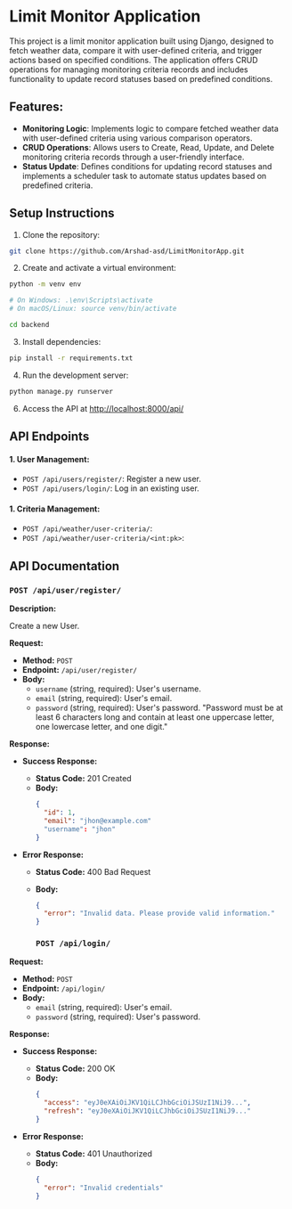 # Limit Monitor Application

This project is a limit monitor application built using Django, designed to fetch weather data, compare it with user-defined criteria, and trigger actions based on specified conditions. The application offers CRUD operations for managing monitoring criteria records and includes functionality to update record statuses based on predefined conditions.

## Features:
- **Monitoring Logic**: Implements logic to compare fetched weather data with user-defined criteria using various comparison operators.
- **CRUD Operations**: Allows users to Create, Read, Update, and Delete monitoring criteria records through a user-friendly interface.
- **Status Update**: Defines conditions for updating record statuses and implements a scheduler task to automate status updates based on predefined criteria.

## Setup Instructions

1. Clone the repository:

```bash
git clone https://github.com/Arshad-asd/LimitMonitorApp.git
```

2. Create and activate a virtual environment:

```bash
python -m venv env
```

```bash
# On Windows: .\env\Scripts\activate
# On macOS/Linux: source venv/bin/activate
```

```bash
cd backend
```

3. Install dependencies:

```bash
pip install -r requirements.txt
```

4. Run the development server:

```bash
python manage.py runserver
```

6. Access the API at [http://localhost:8000/api/](http://localhost:8000/api/)

## API Endpoints


#### 1. User Management:

- `POST /api/users/register/`: Register a new user.
- `POST /api/users/login/`: Log in an existing user.
  
#### 1. Criteria Management:
- `POST /api/weather/user-criteria/`:
- `POST /api/weather/user-criteria/<int:pk>`:

## API Documentation


### `POST /api/user/register/`

**Description:**

Create a new User.

**Request:**
- **Method:** `POST`
- **Endpoint:** `/api/user/register/`
- **Body:**
  - `username` (string, required): User's username.
  - `email` (string, required): User's email.
  - `password` (string, required): User's password. "Password must be at least 6 characters long and contain at least one uppercase letter, one lowercase letter, and one digit."

**Response:**
- **Success Response:**
  - **Status Code:** 201 Created
  - **Body:**
    ```json
    {
      "id": 1,
      "email": "jhon@example.com"
      "username": "jhon"
    }
    ```

- **Error Response:**
  - **Status Code:** 400 Bad Request
  - **Body:**
    ```json
    {
      "error": "Invalid data. Please provide valid information."
    }
    ```

    ### `POST /api/login/`

**Request:**
- **Method:** `POST`
- **Endpoint:** `/api/login/`
- **Body:**
  - `email` (string, required): User's email.
  - `password` (string, required): User's password.

**Response:**
- **Success Response:**
  - **Status Code:** 200 OK
  - **Body:**
    ```json
    {
      "access": "eyJ0eXAiOiJKV1QiLCJhbGciOiJSUzI1NiJ9...",
      "refresh": "eyJ0eXAiOiJKV1QiLCJhbGciOiJSUzI1NiJ9..."
    }
    ```

- **Error Response:**
  - **Status Code:** 401 Unauthorized
  - **Body:**
    ```json
    {
      "error": "Invalid credentials"
    }
    ```

